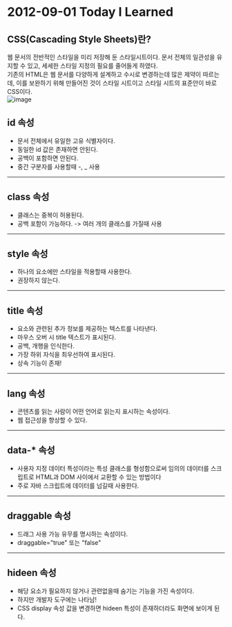 # 2012-09-01 Today I Learned

## CSS(Cascading Style Sheets)란?   
웹 문서의 전반적인 스타일을 미리 저장해 둔 스타일시트이다. 문서 전체의 일관성을 유지할 수 있고, 세세한 스타일 지정의 필요를 줄어들게 하였다.   
기존의 HTML은 웹 문서를 다양하게 설계하고 수시로 변경하는데 많은 제약이 따르는데, 이를 보완하기 위해 만들어진 것이 스타일 시트이고 스타일 시트의 표준안이 바로 CSS이다.   
![image](https://user-images.githubusercontent.com/58898466/131782568-355cca10-21df-4cd5-bdc9-2cc9a0065972.png)


## id 속성
* 문서 전체에서 유일한 고유 식별자이다. 
* 동일한 id 값은 존재하면 안된다.
* 공백이 포함하면 안된다.
* 중간 구분자를 사용할때 -, _ 사용
***

## class 속성
* 클래스는 중복이 허용된다.
* 공백 포함이 가능하다. -> 여러 개의 클래스를 가질때 사용
***

## style 속성
* 하나의 요소에만 스타일을 적용할때 사용한다.
* 권장하지 않는다.
***

## title 속성
* 요소와 관련된 추가 정보를 제공하는 텍스트를 나타낸다.
* 마우스 오버 시 title 텍스트가 표시된다.
* 공백, 개행을 인식한다.
* 가장 하위 자식을 최우선하여 표시된다.
* 상속 기능이 존재!
***

## lang 속성
* 콘텐츠를 읽는 사람이 어떤 언어로 읽는지 표시하는 속성이다.
* 웹 접근성을 향상할 수 있다.
***

## data-* 속성
* 사용자 지정 데이터 특성이라는 특성 클래스를 형성함으로써 임의의 데이터를 스크립트로 HTML과 DOM 사이에서 교환할 수 있는 방법이다
* 주로 자바 스크립트에 데이터를 넘길때 사용한다.
***

## draggable 속성
* 드래그 사용 가능 유무를 명시하는 속성이다.
* draggable="true" 또는 "false"
***

## hideen 속성
* 해당 요소가 필요하지 않거나 관련없을때 숨기는 기능을 가진 속성이다.
* 하지만 개발자 도구에는 나타남!
* CSS display 속성 값을 변경하면 hideen 특성이 존재하더라도 화면에 보이게 된다.
